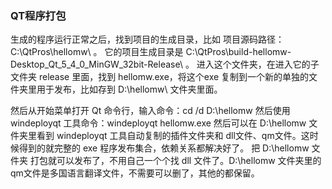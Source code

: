 ### QT程序打包
<p>生成的程序运行正常之后，找到项目的生成目录，比如 项目源码路径：C:\QtPros\hellomw\ 。
它的项目生成目录是 C:\QtPros\build-hellomw-Desktop_Qt_5_4_0_MinGW_32bit-Release\ 。
进入这个文件夹，在进入它的子文件夹 release 里面，找到 hellomw.exe，将这个exe 复制到一个新的单独的文件夹里用于发布，比如存到 D:\hellomw\ 文件夹里面。

然后从开始菜单打开 Qt 命令行，输入命令：cd /d D:\hellomw
然后使用 windeployqt 工具命令：windeployqt hellomw.exe
然后可以在 D:\hellomw 文件夹里看到 windeployqt 工具自动复制的插件文件夹和 dll文件、qm文件。这时候得到的就完整的 exe 程序发布集合，依赖关系都解决好了。
把 D:\hellomw 文件夹 打包就可以发布了，不用自己一个个找 dll 文件了。D:\hellomw 文件夹里的qm文件是多国语言翻译文件，不需要可以删了，其他的都保留。</p>
